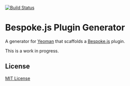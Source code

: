 [![Build Status](https://secure.travis-ci.org/markdalgleish/generator-bespokeplugin.png?branch=master)](https://travis-ci.org/markdalgleish/generator-bespokeplugin)

# Bespoke.js Plugin Generator

A generator for [Yeoman](http://yeoman.io) that scaffolds a [Bespoke.js](http://markdalgleish.com/projects/bespoke.js) plugin.

This is a work in progress.

## License

[MIT License](http://markdalgleish.mit-license.org)
